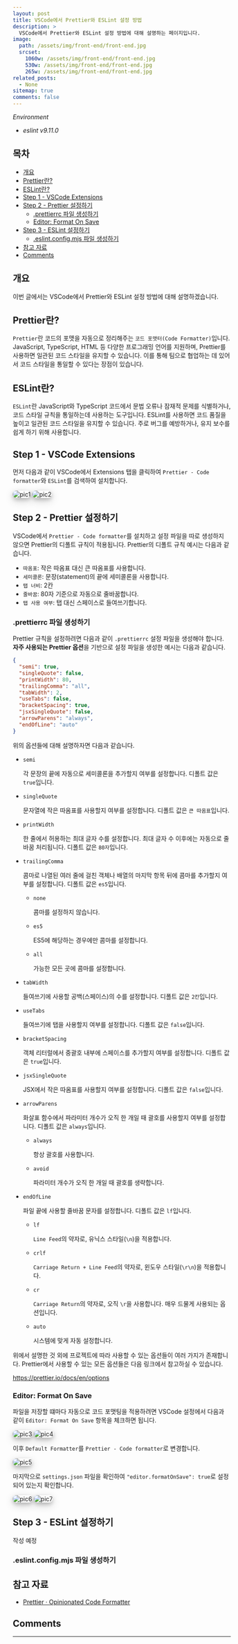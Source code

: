 ```yaml
---
layout: post
title: VSCode에서 Prettier와 ESLint 설정 방법
description: >
  VSCode에서 Prettier와 ESLint 설정 방법에 대해 설명하는 페이지입니다.
image:
  path: /assets/img/front-end/front-end.jpg
  srcset:
    1060w: /assets/img/front-end/front-end.jpg
    530w: /assets/img/front-end/front-end.jpg
    265w: /assets/img/front-end/front-end.jpg
related_posts:
  - None
sitemap: true
comments: false
---
```


<i>Environment</i>

- <i>eslint v9.11.0</i>

<h2>목차</h2>

- [개요](#개요)
- [Prettier란?](#prettier란)
- [ESLint란?](#eslint란)
- [Step 1 - VSCode Extensions](#step-1---vscode-extensions)
- [Step 2 - Prettier 설정하기](#step-2---prettier-설정하기)
  - [.prettierrc 파일 생성하기](#prettierrc-파일-생성하기)
  - [Editor: Format On Save](#editor-format-on-save)
- [Step 3 - ESLint 설정하기](#step-3---eslint-설정하기)
  - [.eslint.config.mjs 파일 생성하기](#eslintconfigmjs-파일-생성하기)
- [참고 자료](#참고-자료)
- [Comments](#comments)

## 개요

이번 글에서는 VSCode에서 Prettier와 ESLint 설정 방법에 대해 설명하겠습니다.

## Prettier란?

`Prettier`란 코드의 포맷을 자동으로 정리해주는 `코드 포맷터(Code Formatter)`입니다. JavaScript, TypeScript, HTML 등 다양한 프로그래밍 언어를 지원하며, Prettier를 사용하면 일관된 코드 스타일을 유지할 수 있습니다. 이를 통해 팀으로 협업하는 데 있어서 코드 스타일을 통일할 수 있다는 장점이 있습니다.

## ESLint란?

`ESLint`란 JavaScript와 TypeScript 코드에서 문법 오류나 잠재적 문제를 식별하거나, 코드 스타일 규칙을 통일하는데 사용하는 도구입니다. ESLint를 사용하면 코드 품질을 높이고 일관된 코드 스타일을 유지할 수 있습니다. 주로 버그를 예방하거나, 유지 보수를 쉽게 하기 위해 사용합니다.

## Step 1 - VSCode Extensions

먼저 다음과 같이 VSCode에서 Extensions 탭을 클릭하여 `Prettier - Code formatter`와 `ESLint`를 검색하여 설치합니다.

<img src="/assets/img/front-end/prettier-eslint/pic1.png" alt="pic1" style="box-shadow: 0 4px 8px 0 rgba(0, 0, 0, 0.2), 0 6px 20px 0 rgba(0, 0, 0, 0.19); border-radius: 0.5rem"/>

<img src="/assets/img/front-end/prettier-eslint/pic2.png" alt="pic2" style="box-shadow: 0 4px 8px 0 rgba(0, 0, 0, 0.2), 0 6px 20px 0 rgba(0, 0, 0, 0.19); border-radius: 0.5rem"/>

## Step 2 - Prettier 설정하기

VSCode에서 `Prettier - Code formatter`를 설치하고 설정 파일을 따로 생성하지 않으면 Prettier의 디폴트 규칙이 적용됩니다. Prettier의 디폴트 규칙 예시는 다음과 같습니다.

- `따옴표`: 작은 따옴표 대신 큰 따옴표를 사용합니다.
- `세미콜론`: 문장(statement)의 끝에 세미콜론을 사용합니다.
- `탭 너비`: 2칸
- `줄바꿈`: 80자 기준으로 자동으로 줄바꿈합니다.
- `탭 사용 여부`: 탭 대신 스페이스로 들여쓰기합니다.

### .prettierrc 파일 생성하기

Prettier 규칙을 설정하려면 다음과 같이 `.prettierrc` 설정 파일을 생성해야 합니다. **자주 사용되는 Prettier 옵션**을 기반으로 설정 파일을 생성한 예시는 다음과 같습니다.

```json
{
  "semi": true,
  "singleQuote": false,
  "printWidth": 80,
  "trailingComma": "all",
  "tabWidth": 2,
  "useTabs": false,
  "bracketSpacing": true,
  "jsxSingleQuote": false,
  "arrowParens": "always",
  "endOfLine": "auto"
}
```

위의 옵션들에 대해 설명하자면 다음과 같습니다.

- `semi`

  각 문장의 끝에 자동으로 세미콜론을 추가할지 여부를 설정합니다. 디폴트 값은 `true`입니다.

- `singleQuote`

  문자열에 작은 따옴표를 사용할지 여부를 설정합니다. 디폴트 값은 `큰 따옴표`입니다.

- `printWidth`

  한 줄에서 허용하는 최대 글자 수를 설정합니다. 최대 글자 수 이후에는 자동으로 줄바꿈 처리됩니다. 디폴트 값은 `80자`입니다.

- `trailingComma`

  콤마로 나열된 여러 줄에 걸친 객체나 배열의 마지막 항목 뒤에 콤마를 추가할지 여부를 설정합니다. 디폴트 값은 `es5`입니다.

  - `none`

    콤마를 설정하지 않습니다.

  - `es5`

    ES5에 해당하는 경우에만 콤마를 설정합니다.

  - `all`

    가능한 모든 곳에 콤마를 설정합니다.

- `tabWidth`

  들여쓰기에 사용할 공백(스페이스)의 수를 설정합니다. 디폴트 값은 `2칸`입니다.

- `useTabs`

  들여쓰기에 탭을 사용할지 여부를 설정합니다. 디폴트 값은 `false`입니다.

- `bracketSpacing`

  객체 리터럴에서 중괄호 내부에 스페이스를 추가할지 여부를 설정합니다. 디폴트 값은 `true`입니다.

- `jsxSingleQuote`

  JSX에서 작은 따옴표를 사용할지 여부를 설정합니다. 디폴트 값은 `false`입니다.

- `arrowParens`

  화살표 함수에서 파라미터 개수가 오직 한 개일 때 괄호를 사용할지 여부를 설정합니다. 디폴트 값은 `always`입니다.

  - `always`

    항상 괄호를 사용합니다.

  - `avoid`

    파라미터 개수가 오직 한 개일 때 괄호를 생략합니다.

- `endOfLine`

  파일 끝에 사용할 줄바꿈 문자를 설정합니다. 디폴트 값은 `lf`입니다.

  - `lf`

    `Line Feed`의 약자로, 유닉스 스타일(`\n`)을 적용합니다.

  - `crlf`

    `Carriage Return + Line Feed`의 약자로, 윈도우 스타일(`\r\n`)을 적용합니다.

  - `cr`

    `Carriage Return`의 약자로, 오직 `\r`을 사용합니다. 매우 드물게 사용되는 옵션입니다.

  - `auto`

    시스템에 맞게 자동 설정합니다.

위에서 설명한 것 외에 프로젝트에 따라 사용할 수 있는 옵션들이 여러 가지가 존재합니다. Prettier에서 사용할 수 있는 모든 옵션들은 다음 링크에서 참고하실 수 있습니다.

<a href="https://prettier.io/docs/en/options" target="_blank">https://prettier.io/docs/en/options</a>

### Editor: Format On Save

파일을 저장할 떄마다 자동으로 코드 포맷팅을 적용하려면 VSCode 설정에서 다음과 같이 `Editor: Format On Save` 항목을 체크하면 됩니다.

<img src="/assets/img/front-end/prettier-eslint/pic3.png" alt="pic3" style="box-shadow: 0 4px 8px 0 rgba(0, 0, 0, 0.2), 0 6px 20px 0 rgba(0, 0, 0, 0.19); border-radius: 0.5rem"/>

<img src="/assets/img/front-end/prettier-eslint/pic4.png" alt="pic4" style="box-shadow: 0 4px 8px 0 rgba(0, 0, 0, 0.2), 0 6px 20px 0 rgba(0, 0, 0, 0.19); border-radius: 0.5rem"/>

<br />

이후 `Default Formatter`를 `Prettier - Code formatter`로 변경합니다.

<img src="/assets/img/front-end/prettier-eslint/pic5.png" alt="pic5" style="box-shadow: 0 4px 8px 0 rgba(0, 0, 0, 0.2), 0 6px 20px 0 rgba(0, 0, 0, 0.19); border-radius: 0.5rem"/>

<br />

마지막으로 `settings.json` 파일을 확인하여 `"editor.formatOnSave": true`로 설정되어 있는지 확인합니다.

<img src="/assets/img/front-end/prettier-eslint/pic6.png" alt="pic6" style="box-shadow: 0 4px 8px 0 rgba(0, 0, 0, 0.2), 0 6px 20px 0 rgba(0, 0, 0, 0.19); border-radius: 0.5rem"/>

<img src="/assets/img/front-end/prettier-eslint/pic7.png" alt="pic7" style="box-shadow: 0 4px 8px 0 rgba(0, 0, 0, 0.2), 0 6px 20px 0 rgba(0, 0, 0, 0.19); border-radius: 0.5rem"/>

## Step 3 - ESLint 설정하기

작성 예정

### .eslint.config.mjs 파일 생성하기

## 참고 자료

- <a href="https://prettier.io/" target="_blank">Prettier · Opinionated Code Formatter</a>

## Comments

<hr />
<script
  src="https://utteranc.es/client.js"
  repo="HyunJinNo/HyunJinNo.github.io"
  issue-term="pathname"
  theme="github-light"
  crossorigin="anonymous"
  async
></script>
